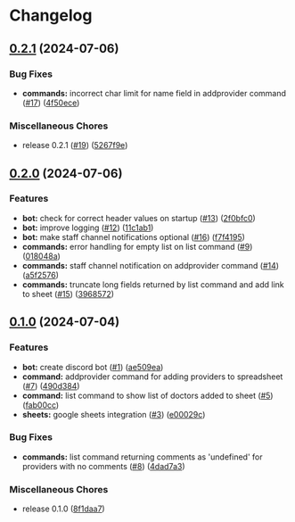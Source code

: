 # Changelog

## [0.2.1](https://github.com/Chattox/discosheets/compare/v0.2.0...v0.2.1) (2024-07-06)


### Bug Fixes

* **commands:** incorrect char limit for name field in addprovider command ([#17](https://github.com/Chattox/discosheets/issues/17)) ([4f50ece](https://github.com/Chattox/discosheets/commit/4f50ece5c06ca2ffd0ee6c99305eb50230ce3edd))


### Miscellaneous Chores

* release 0.2.1 ([#19](https://github.com/Chattox/discosheets/issues/19)) ([5267f9e](https://github.com/Chattox/discosheets/commit/5267f9e81ed5e7c3b4a461d8f14674c40fd85f6f))

## [0.2.0](https://github.com/Chattox/discosheets/compare/v0.1.0...v0.2.0) (2024-07-06)


### Features

* **bot:** check for correct header values on startup ([#13](https://github.com/Chattox/discosheets/issues/13)) ([2f0bfc0](https://github.com/Chattox/discosheets/commit/2f0bfc0bf0ebfc82d3d896f6e8f53ac813750ad3))
* **bot:** improve logging ([#12](https://github.com/Chattox/discosheets/issues/12)) ([11c1ab1](https://github.com/Chattox/discosheets/commit/11c1ab1e19a9b46bf74de043684babad7ab5ecdc))
* **bot:** make staff channel notifications optional ([#16](https://github.com/Chattox/discosheets/issues/16)) ([f7f4195](https://github.com/Chattox/discosheets/commit/f7f41953a2371679764ba47ad845a2fcb71281f1))
* **commands:** error handling for empty list on list command ([#9](https://github.com/Chattox/discosheets/issues/9)) ([018048a](https://github.com/Chattox/discosheets/commit/018048a91f685a166499cc7056e33ae02912a4bd))
* **commands:** staff channel notification on addprovider command ([#14](https://github.com/Chattox/discosheets/issues/14)) ([a5f2576](https://github.com/Chattox/discosheets/commit/a5f2576fe7115b82177c1fa982c155564848003e))
* **commands:** truncate long fields returned by list command and add link to sheet ([#15](https://github.com/Chattox/discosheets/issues/15)) ([3968572](https://github.com/Chattox/discosheets/commit/3968572162960e4b7ccab45e50e694fed2879a67))

## [0.1.0](https://github.com/Chattox/discosheets/compare/discosheets-v0.0.1...discosheets-v0.1.0) (2024-07-04)


### Features

* **bot:** create discord bot ([#1](https://github.com/Chattox/discosheets/issues/1)) ([ae509ea](https://github.com/Chattox/discosheets/commit/ae509eae312e7534c68a52578ed1ec9971e80ca8))
* **command:** addprovider command for adding providers to spreadsheet ([#7](https://github.com/Chattox/discosheets/issues/7)) ([490d384](https://github.com/Chattox/discosheets/commit/490d384d54dc38077419d4c91415a727ce6d867c))
* **command:** list command to show list of doctors added to sheet ([#5](https://github.com/Chattox/discosheets/issues/5)) ([fab00cc](https://github.com/Chattox/discosheets/commit/fab00cc9ca2f318d3fe5e9817c4d73e524be310e))
* **sheets:** google sheets integration ([#3](https://github.com/Chattox/discosheets/issues/3)) ([e00029c](https://github.com/Chattox/discosheets/commit/e00029c8d9f5afd01902070b34d63758df669cae))


### Bug Fixes

* **commands:** list command returning comments as 'undefined' for providers with no comments ([#8](https://github.com/Chattox/discosheets/issues/8)) ([4dad7a3](https://github.com/Chattox/discosheets/commit/4dad7a32c3f3814ef520d22377c04274d2ba4a68))


### Miscellaneous Chores

* release 0.1.0 ([8f1daa7](https://github.com/Chattox/discosheets/commit/8f1daa7258b334b1021526ecd9f4841d9e27ff83))
